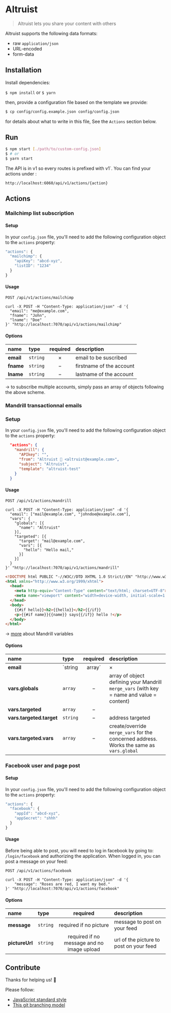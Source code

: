 # Altruist

> Altruist lets you share your content with others

Altruist supports the following data formats:

* raw `application/json`
* URL-encoded
* form-data

## Installation

Install dependencies:

`$ npm install` or `$ yarn`

then, provide a configuration file based on the template we provide:

```sh
$ cp config/config.example.json config/config.json
```

for details about what to write in this file, See the `Actions` section below.

## Run

```sh
$ npm start [./path/to/custom-config.json]
$ # or
$ yarn start
```

The API is in v1 so every routes is prefixed with v1`. You can find your actions under :

`http://localhost:6060/api/v1/actions/{action}`

## Actions

### Mailchimp list subscription

#### Setup

In your `config.json` file, you'll need to add the following configuration object to the `actions` property:

```js
"actions": {
  "mailchimp": {
    "apiKey": "abcd-xyz",
    "listID": "1234"
  }
}
```

#### Usage

`POST /api/v1/actions/mailchimp`

```cURL
curl -X POST -H "Content-Type: application/json" -d '{
  "email": "me@example.com",
  "fname": "John",
  "lname": "Doe"
}' "http://localhost:7070/api/v1/actions/mailchimp"
```

#### Options

|name|type|required|description|
|:---|:---|:---:|:---|
|**email**|`string`|&times;|email to be suscribed|
|**fname**|`string`|&minus;|firstname of the account|
|**lname**|`string`|&minus;|lastname of the account|

&rarr; to subscribe multiple accounts, simply pass an array of objects following the above scheme.

### Mandrill transactionnal emails

### Setup

In your `config.json` file, you'll need to add the following configuration object to the `actions` property:

```json
  "actions": {
    "mandrill": {
      "APIkey": "",
      "from": "Altruist 🚀 <altruist@example.com>",
      "subject": "Altruist",
      "template": "altruist-test"
    }
  }
```

#### Usage

`POST /api/v1/actions/mandrill`

```cURL
curl -X POST -H "Content-Type: application/json" -d '{
  "email": ["mail@example.com", "johndoe@example.com"],
  "vars": {
    "globals": [{
      "name": "Altruist"
    }],
    "targeted": [{
      "target": "mail@example.com",
      "vars": [{
        "hello": "Hello mail,"
      }]
    }]
  }
}' "http://localhost:7070/api/v1/actions/mandrill"
```

```html
<!DOCTYPE html PUBLIC "-//W3C//DTD XHTML 1.0 Strict//EN" "http://www.w3.org/TR/xhtml1/DTD/xhtml1-strict.dtd">
<html xmlns="http://www.w3.org/1999/xhtml">
  <head>
    <meta http-equiv="Content-Type" content="text/html; charset=UTF-8">
    <meta name="viewport" content="width=device-width, initial-scale=1.0">
  </head>
  <body>
    {{#if hello}}<h2>{{hello}}</h2>{{/if}}
    <p>{{#if name}}{{name}} says{{/if}} hello !</p>
  </body>
</html>
```

&rarr; [more](https://mandrill.zendesk.com/hc/en-us/articles/205582537-Using-Handlebars-for-Dynamic-Content) about Mandrill variables

#### Options

|name|type|required|description|
|:---|:---|:---:|:---|
|**email**|`string|array`|&times;|address(es) that will receive the email|
|**vars.globals**|`array`|&minus;|array of object defining your Mandrill `merge_vars` (with key = name and value = content)|
|**vars.targeted**|`array`|&minus;||
|**vars.targeted.target**|`string`|&minus;|address targeted|
|**vars.targeted.vars**|`array`|&minus;|create/override `merge_vars` for the concerned address. Works the same as `vars.global`|

### Facebook user and page post

#### Setup

In your `config.json` file, you'll need to add the following configuration object to the `actions` property:

```js
"actions": {
  "facebook": {
    "appId": "abcd-xyz",
    "appSecret": "shhh"
  }
}
```

#### Usage

Before being able to post, you will need to log in facebook by going to: `/login/facebook` and authorizing the application.
When logged in, you can post a message on your feed:

`POST /api/v1/actions/facebook`

```cURL
curl -X POST -H "Content-Type: application/json" -d '{
	"message": "Roses are red, I want my bed."
}' "http://localhost:7070/api/v1/actions/facebook"
```

#### Options

|name|type|required|description|
|:---|:---|:---:|:---|
|**message**|`string`|required if no picture|message to post on your feed|
|**pictureUrl**|`string`|required if no message and no image upload|url of the picture to post on your feed|

## Contribute

Thanks for helping us! 👏

Please follow:

* [JavaScript standard style](http://standardjs.com/)
* [This git branching model](nvie.com/posts/a-successful-git-branching-model/)
